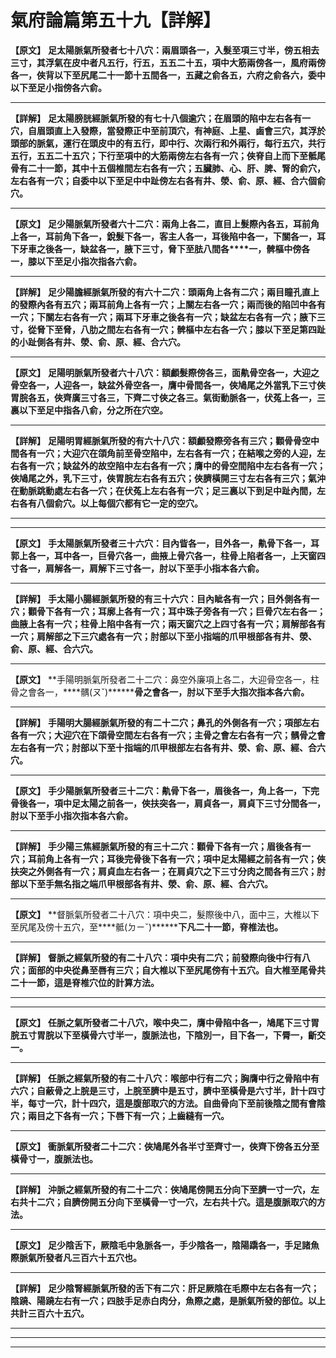 # 氣府論篇第五十九【詳解】

**【原文】**
**足太陽脈氣所發者七十八穴：兩眉頭各一，入髮至項三寸半，傍五相去三寸，其浮氣在皮中者凡五行，行五，五五二十五，項中大筋兩傍各一，風府兩傍各一，俠背以下至尻尾二十一節十五間各一，五藏之俞各五，六府之俞各六，委中以下至足小指傍各六俞。**
****
**【詳解】**
**足太陽膀胱經脈氣所發的有七十八個逾穴；在眉頭的陷中左右各有一穴，自眉頭直上入發際，當發際正中至前頂穴，有神庭、上星、鹵會三穴，其浮於頭部的脈氣，運行在頭皮中的有五行，即中行、次兩行和外兩行，每行五穴，共行五行，五五二十五穴；下行至項中的大筋兩傍左右各有一穴；俠脊自上而下至骶尾骨有二十一節，其中十五個椎間左右各有一穴；五臟肺、心、肝、脾、腎的俞穴，左右各有一穴；自委中以下至足中中趾傍左右各有井、滎、俞、原、經、合六個俞穴。**
****
**【原文】**
**足少陽脈氣所發者六十二穴：兩角上各二，直目上髮際內各五，耳前角上各一，耳前角下各一，銳髮下各一，客主人各一，耳後陷中各一，下關各一，耳下牙車之後各一，缺盆各一，****腋下三寸****，****脅****下至胠八間各****一，髀樞中傍各一，膝以下至足小指次指各六俞。**
****
**【詳解】**
**足少陽膽經脈氣所發的有六十二穴：頭兩角上各有二穴；兩目瞳孔直上的發際內各有五穴；兩耳前角上各有一穴；上關左右各一穴；兩而後的陷凹中各有一穴；下關左右各有一穴；兩耳下牙車之後各有一穴；缺盆左右各有一穴；腋下三寸，從脅下至脅，八肋之間左右各有一穴；髀樞中左右各一穴；膝以下至足第四趾的小趾側各有井、滎、俞、原、經、合六穴。**
****
**【原文】**
**足陽明脈氣所發者六十八穴：額顱髮際傍各三，面鼽骨空各一，大迎之骨空各一，人迎各一，缺盆外骨空各一，膺中骨間各一，俠鳩尾之外當乳下三寸俠胃脘各五，俠齊廣三寸各三，下齊二寸俠之各三。氣街動脈各一，伏菟上各一，三裏以下至足中指各八俞，分之所在穴空。**
****
**【詳解】**
**足陽明胃經脈氣所發的有六十八穴：額顱發際旁各有三穴；顴骨骨空中間各有一穴；大迎穴在頜角前至骨空陷中，左右各有一穴；在結喉之旁的人迎，左右各有一穴；缺盆外的故空陷中左右各有一穴；膺中的骨空間陷中左右各有一穴；俠鳩尾之外，乳下三寸，俠胃脘左右各有五穴；俠臍橫開三寸左右各有三穴；氣沖在動脈跳動處左右各一穴；在伏菟上左右各有一穴；足三裏以下到足中趾內間，左右各有八個俞穴。以上每個穴都有它一定的空穴。**
****
****
**【原文】**
**手太陽脈氣所發者三十六穴：目內眥各一，目外各一，鼽骨下各一，耳郭上各一，耳中各一，巨骨穴各一，曲掖上骨穴各一，柱骨上陷者各一，上天窗四寸各一，肩解各一，肩解下三寸各一，肘以下至手小指本各六俞。**
****
**【詳解】**
**手太陽小腸經脈氣所發的有三十六穴：目內眦各有一穴；目外側各有一穴；顴骨下各有一穴；耳廓上各有一穴；耳中珠子旁各有一穴；巨骨穴左右各一；曲腋上各有一穴；柱骨上陷中各有一穴；兩天窗穴之上四寸各有一穴；肩解部各有一穴；肩解部之下三穴處各有一穴；肘部以下至小指端的爪甲根部各有井、滎、俞、原、經、合六穴。**
****
**【原文】**
**手陽明脈氣所發者二十二穴：鼻空外廉項上各二，大迎骨空各一，柱骨之會各一，****髃(ㄡˇ)********骨之會各一，肘以下至手大指次指本各六俞。**
****
**【詳解】**
**手陽明大腸經脈氣所發的有二十二穴；鼻孔的外側各有一穴；項部左右各有一穴；大迎穴在下頜骨空間左右各有一穴；主骨之會左右各有一穴；髃骨之會左右各有一穴；肘部以下至十指端的爪甲根部左右各有井、滎、俞、原、經、合六穴。**
****
**【原文】**
**手少陽脈氣所發者三十二穴：鼽骨下各一，眉後各一，角上各一，下完骨後各一，項中足太陽之前各一，俠扶突各一，肩貞各一，肩貞下三寸分間各一，肘以下至手小指次指本各六俞。**
****
**【詳解】**
**手少陽三焦經脈氣所發的有三十二穴：顴骨下各有一穴；眉後各有一穴；耳前角上各有一穴；耳後完骨後下各有一穴；項中足太陽經之前各有一穴；俠扶突之外側各有一穴；肩貞血左右各一；在肩貞穴之下三寸分肉之間各有三穴；肘部以下至手無名指之端爪甲根部各有井、滎、俞、原、經、合六穴。**
****
**【原文】**
**督脈氣所發者二十八穴：項中央二，髮際後中八，面中三，大椎以下至尻尾及傍十五穴，至****骶(ㄉㄧˇ)********下凡二十一節，脊椎法也。**
****
**【詳解】**
**督脈之經氣所發的有二十八穴：項中央有二穴；前發際向後中行有八穴；面部的中央從鼻至唇有三穴；自大椎以下至尻尾傍有十五穴。自大椎至尾骨共二十一節，這是脊椎穴位的計算方法。**
****
****
**【原文】**
**任脈之氣所發者二十八穴，喉中央二，膺中骨陷中各一，鳩尾下三寸胃脘五寸胃脘以下至橫骨六寸半一，腹脈法也，下陰別一，目下各一，下脣一，齗交一。**
****
**【詳解】**
**任脈之經氣所發的有二十八穴：喉部中行有二穴；胸膺中行之骨陷中有六穴；自蔽骨之上脘是三寸，上脘至臍中是五寸，臍中至橫骨是六寸半，計十四寸半，每寸一穴，計十四穴，這是腹部取穴的方法。自曲骨向下至前後陰之間有會陰穴；兩目之下各有一穴；下唇下有一穴；上齒縫有一穴。**
****
**【原文】**
**衝脈氣所發者二十二穴：俠鳩尾外各半寸至齊寸一，俠齊下傍各五分至橫骨寸一，腹脈法也。**
****
**【詳解】**
**沖脈之經氣所發的有二十二穴：俠鳩尾傍開五分向下至臍一寸一穴，左右共十二穴；自臍傍開五分向下至橫骨一寸一穴，左右共十穴。這是腹脈取穴的方法。**
****
**【原文】**
**足少陰舌下，厥陰毛中急脈各一，手少陰各一，陰陽蹻各一，手足諸魚際脈氣所發者凡三百六十五穴也。**
****
**【詳解】**
**足少陰腎經脈氣所發的舌下有二穴：肝足厥陰在毛際中左右各有一穴；陰蹺、陽蹺左右有一穴；四肢手足赤白肉分，魚際之處，是脈氣所發的部位。以上共計三百六十五穴。**
****
****
****


